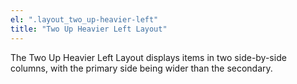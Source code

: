 ```yaml
---
el: ".layout_two_up-heavier-left"
title: "Two Up Heavier Left Layout"
---
```

The Two Up Heavier Left Layout displays items in two side-by-side columns, with the primary side being wider than the secondary.
